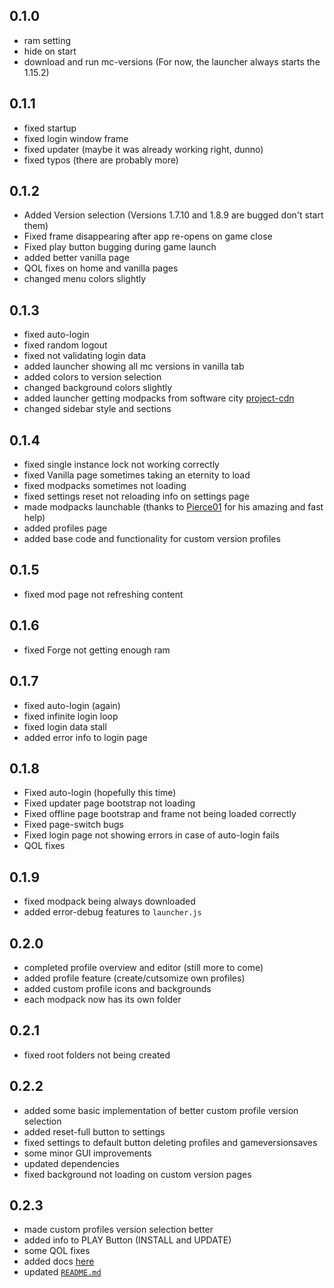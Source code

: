 ## 0.1.0
- ram setting
- hide on start
- download and run mc-versions
  (For now, the launcher always starts the 1.15.2)

## 0.1.1
- fixed startup
- fixed login window frame
- fixed updater (maybe it was already working right, dunno)
- fixed typos (there are probably more)

## 0.1.2
- Added Version selection
  (Versions 1.7.10 and 1.8.9 are bugged don't start them)
- Fixed frame disappearing after app re-opens on game close
- Fixed play button bugging during game launch
- added better vanilla page
- QOL fixes on home and vanilla pages
- changed menu colors slightly

## 0.1.3
- fixed auto-login
- fixed random logout
- fixed not validating login data
- added launcher showing all mc versions in vanilla tab
- added colors to version selection
- changed background colors slightly
- added launcher getting modpacks from software city [project-cdn](https://projects.software-city.org/resources/minecraft/modded/modpacks)
- changed sidebar style and sections

## 0.1.4
- fixed single instance lock not working correctly
- fixed Vanilla page sometimes taking an eternity to load
- fixed modpacks sometimes not loading
- fixed settings reset not reloading info on settings page
- made modpacks launchable (thanks to [Pierce01](https://github.com/Pierce01/) for his amazing and fast help)
- added profiles page
- added base code and functionality for custom version profiles

## 0.1.5
- fixed mod page not refreshing content

## 0.1.6
- fixed Forge not getting enough ram

## 0.1.7
- fixed auto-login (again)
- fixed infinite login loop
- fixed login data stall
- added error info to login page

## 0.1.8
- Fixed auto-login (hopefully this time)
- Fixed updater page bootstrap not loading
- Fixed offline page bootstrap and frame not being loaded correctly
- Fixed page-switch bugs
- Fixed login page not showing errors in case of auto-login fails
- QOL fixes

## 0.1.9
- fixed modpack being always downloaded
- added error-debug features to `launcher.js`

## 0.2.0
- completed profile overview and editor (still more to come)
- added profile feature (create/cutsomize own profiles)
- added custom profile icons and backgrounds
- each modpack now has its own folder

## 0.2.1
- fixed root folders not being created

## 0.2.2
- added some basic implementation of better custom profile version selection
- added reset-full button to settings
- fixed settings to default button deleting profiles and gameversionsaves
- some minor GUI improvements
- updated dependencies
- fixed background not loading on custom version pages

## 0.2.3
- made custom profiles version selection better
- added info to PLAY Button (INSTALL and UPDATE)
- some QOL fixes
- added docs [here](https://projects.software-city.org/docs/electron/swc_mclauncher)
- updated [`README.md`](https://github.com/Software-City/swc_mclauncher/blob/dev/README.md)